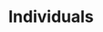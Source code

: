 ---
title: Individuals
category: involvment
permalink: /mentoring
order: 2
list_items:
  - Mentoring
  - Courses
  - Upskilling
  - Events
---